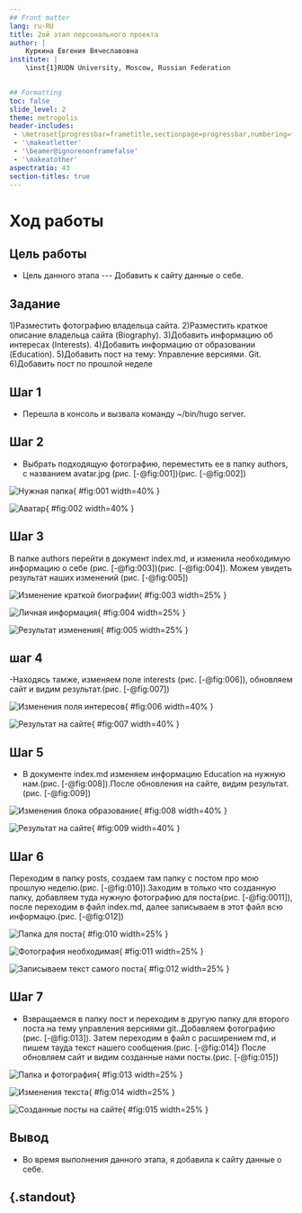 ```yaml
---
## Front matter
lang: ru-RU
title: 2ой этап персонального проекта
author: |
	Куркина Евгения Вячеславовна
institute: |
	\inst{1}RUDN University, Moscow, Russian Federation
	

## Formatting
toc: false
slide_level: 2
theme: metropolis
header-includes: 
 - \metroset{progressbar=frametitle,sectionpage=progressbar,numbering=fraction}
 - '\makeatletter'
 - '\beamer@ignorenonframefalse'
 - '\makeatother'
aspectratio: 43
section-titles: true
---
```


# Ход работы

## Цель работы

- Цель данного этапа --- Добавить к сайту данные о себе.

## Задание

1)Разместить фотографию владельца сайта.
2)Разместить краткое описание владельца сайта (Biography).
3)Добавить информацию об интересах (Interests).
4)Добавить информацию от образовании (Education).
5)Добавить пост на тему: Управление версиями. Git.
6)Добавить пост по прошлой неделе 


## Шаг 1

- Перешла в консоль и вызвала команду ~/bin/hugo server.

## Шаг 2

- Выбрать подходящую фотографию, переместить ее в папку authors, с названием avatar.jpg (рис. [-@fig:001])(рис. [-@fig:002])

![Нужная папка](image/Скрин1.png){ #fig:001 width=40% }

![Аватар](image/Скрин2.png){ #fig:002 width=40% }

## Шаг 3

В папке authors перейти в документ index.md, и изменила необходимую информацию о себе (рис. [-@fig:003])(рис. [-@fig:004]). Можем увидеть результат наших изменений (рис. [-@fig:005])

![Изменение краткой биографии](image/Скрин3.png){ #fig:003 width=25% }

![Личная информация](image/Скрин4.png){ #fig:004 width=25% }

![Результат изменения](image/Скрин5.png){ #fig:005 width=25% }

## шаг 4

-Находясь тамже, изменяем поле interests (рис. [-@fig:006]), обновляем сайт и видим результат.(рис. [-@fig:007])

![Изменения поля интересов](image/Скрин6.png){ #fig:006 width=40% }

![Результат на сайте](image/Скрин7.png){ #fig:007 width=40% }


## Шаг 5

- В документе index.md изменяем информацию Education на нужную нам.(рис. [-@fig:008]).После обновления на сайте, видим результат.(рис. [-@fig:009])

![Изменения блока образование](image/Скрин8.png){ #fig:008 width=40% }

![Результат на сайте](image/Скрин9.png){ #fig:009 width=40% }


## Шаг 6

Переходим в папку posts, создаем там папку с постом про мою прошлую неделю.(рис. [-@fig:010]).Заходим в только что созданную папку, добавляем туда нужную фотографию для поста(рис. [-@fig:0011]), после переходим в файл index.md, далее записываем в этот файл всю информацю.(рис. [-@fig:012])

![Папка для поста](image/Скрин10.png){ #fig:010 width=25% }

![Фотография необходимая ](image/Скри11.png){ #fig:011 width=25% }

![Записываем текст самого поста](image/Скрин12.png){ #fig:012 width=25% }

## Шаг 7

- Взвращаемся в папку пост и переходим в другую папку для второго поста на тему управления версиями git..Добавляем фотографию (рис. [-@fig:013]). Затем переходим в файл с расширением md, и пишем тауда текст нашего сообщения.(рис. [-@fig:014]) После обновляем сайт и видим созданные нами посты.(рис. [-@fig:015])

![Папка и фотография](image/Скрин13.png){ #fig:013 width=25% }

![Изменения текста](image/Скрин14.png){ #fig:014 width=25% }

![Созданные посты на сайте](image/Скрин15.png){ #fig:015 width=25% }

## Вывод

- Во время выполнения данного этапа, я добавила к сайту данные о себе.


## {.standout}

